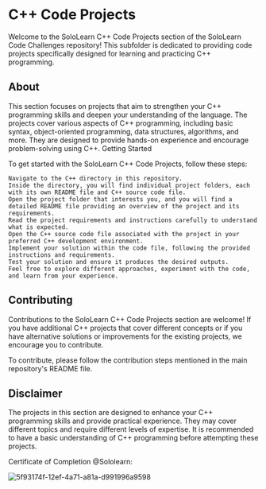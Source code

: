 # C++ Code Projects

Welcome to the SoloLearn C++ Code Projects section of the SoloLearn Code Challenges repository! This subfolder is dedicated to providing code projects specifically designed for learning and practicing C++ programming.

## About

This section focuses on projects that aim to strengthen your C++ programming skills and deepen your understanding of the language. The projects cover various aspects of C++ programming, including basic syntax, object-oriented programming, data structures, algorithms, and more. They are designed to provide hands-on experience and encourage problem-solving using C++.
Getting Started

To get started with the SoloLearn C++ Code Projects, follow these steps:

    Navigate to the C++ directory in this repository.
    Inside the directory, you will find individual project folders, each with its own README file and C++ source code file.
    Open the project folder that interests you, and you will find a detailed README file providing an overview of the project and its requirements.
    Read the project requirements and instructions carefully to understand what is expected.
    Open the C++ source code file associated with the project in your preferred C++ development environment.
    Implement your solution within the code file, following the provided instructions and requirements.
    Test your solution and ensure it produces the desired outputs.
    Feel free to explore different approaches, experiment with the code, and learn from your experience.

## Contributing

Contributions to the SoloLearn C++ Code Projects section are welcome! If you have additional C++ projects that cover different concepts or if you have alternative solutions or improvements for the existing projects, we encourage you to contribute.

To contribute, please follow the contribution steps mentioned in the main repository's README file.

## Disclaimer

The projects in this section are designed to enhance your C++ programming skills and provide practical experience. They may cover different topics and require different levels of expertise. It is recommended to have a basic understanding of C++ programming before attempting these projects.

Certificate of Completion @Sololearn:

![5f93174f-12ef-4a71-a81a-d991996a9598](https://github.com/AWESOME04/Sololearn-Code-Challenges/assets/102630199/381595c3-1453-4978-bedf-9bb444b81b46)


